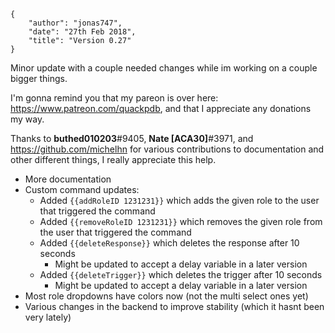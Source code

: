    {
        "author": "jonas747",
        "date": "27th Feb 2018",
        "title": "Version 0.27"
    }

Minor update with a couple needed changes while im working on a couple bigger things.

I'm gonna remind you that my pareon is over here: https://www.patreon.com/quackpdb, and that I appreciate any donations my way.

Thanks to **buthed010203**#9405, **Nate [ACA30]**#3971, and https://github.com/michelhn for various contributions to documentation and other different things, I really appreciate this help.

 - More documentation
 - Custom command updates:
     + Added `{{addRoleID 1231231}}` which adds the given role to the user that triggered the command
     + Added `{{removeRoleID 1231231}}` which removes the given role from the user that triggered the command
     + Added `{{deleteResponse}}` which deletes the response after 10 seconds
         * Might be updated to accept a delay variable in a later version
     + Added `{{deleteTrigger}}` which deletes the trigger after 10 seconds
         * Might be updated to accept a delay variable in a later version
 - Most role dropdowns have colors now (not the multi select ones yet)
 - Various changes in the backend to improve stability (which it hasnt been very lately)
